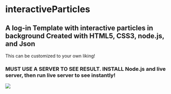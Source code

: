 # interactiveParticles
<h2>A log-in Template with interactive particles in background
Created with HTML5, CSS3, node.js, and Json</h2>
<p>This can be customized to your own liking!</p>
<h3>MUST USE A SERVER TO SEE RESULT. INSTALL Node.js and live server, then run live server to see instantly!</h3>
<img src="https://i.ytimg.com/vi/sp8CUQrNQgA/maxresdefault.jpg">
